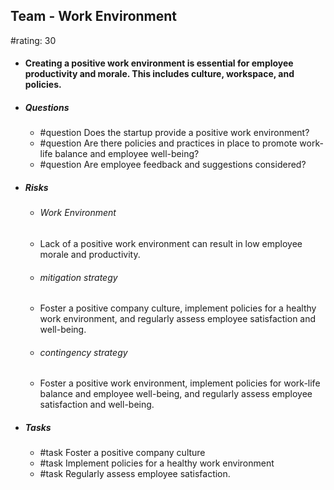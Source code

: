 ## Team - Work Environment
#rating: 30
- #### Creating a positive work environment is essential for employee productivity and morale. This includes culture, workspace, and policies.
- ##### Questions
  - #question Does the startup provide a positive work environment?
  - #question Are there policies and practices in place to promote work-life balance and employee well-being?
  - #question Are employee feedback and suggestions considered?
- ##### Risks

  - ###### Work Environment
  - Lack of a positive work environment can result in low employee morale and productivity.
  - ###### mitigation strategy
  - Foster a positive company culture, implement policies for a healthy work environment, and regularly assess employee satisfaction and well-being.
  - ###### contingency strategy
  - Foster a positive work environment, implement policies for work-life balance and employee well-being, and regularly assess employee satisfaction and well-being.
- ##### Tasks
  - #task Foster a positive company culture
  - #task  Implement policies for a healthy work environment
  - #task  Regularly assess employee satisfaction.


